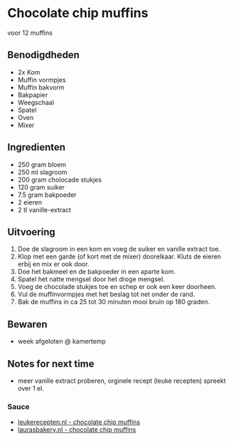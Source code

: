 # Chocolate chip muffins

voor 12 muffins

## Benodigdheden

* 2x Kom
* Muffin vormpjes
* Muffin bakvorm 
* Bakpapier
* Weegschaal
* Spatel
* Oven
* Mixer

## Ingredienten

* 250 gram bloem
* 250 ml slagroom
* 200 gram cholocade stukjes
* 120 gram suiker
* 7.5 gram bakpoeder
* 2 eieren
* 2 tl vanille-extract


## Uitvoering

1. Doe de slagroom in een kom en voeg de suiker en vanille extract toe.
2. Klop met een garde (of kort met de mixer) doorelkaar. Kluts de eieren erbij en mix er ook door.
3. Doe het bakmeel en de bakpoeder in een aparte kom.
4. Spatel het natte mengsel door het droge mengsel.
5. Voeg de chocolade stukjes toe en schep er ook een keer doorheen.
6. Vul de muffinvormpjes met het beslag tot net onder de rand. 
7. Bak de muffins in ca 25 tot 30 minuten mooi bruin op 180 graden.


## Bewaren

* week afgeloten @ kamertemp

## Notes for next time

* meer vanille extract proberen, orginele recept (leuke recepten) spreekt over 1 el.

### Sauce
* [leukerecepten.nl - chocolate chip muffins](https://www.leukerecepten.nl/recepten/chocolate-chip-muffins/)
* [laurasbakery.nl - chocolate chip muffins](https://www.laurasbakery.nl/chocolate-chip-muffins/)
